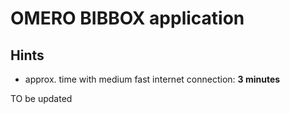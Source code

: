 # OMERO BIBBOX application

## Hints
* approx. time with medium fast internet connection: **3 minutes**

TO be updated
